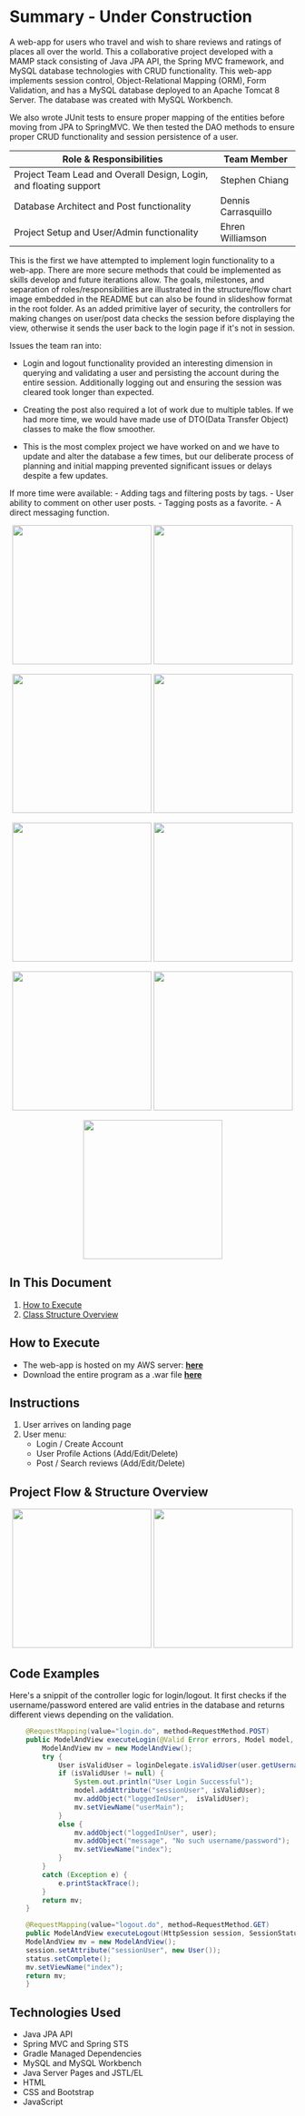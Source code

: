 # Summary - Under Construction
A web-app for users who travel and wish to share reviews and ratings of places all over the world. This a collaborative project developed with a MAMP stack consisting of Java JPA API, the Spring MVC framework, and MySQL database technologies with CRUD functionality. This web-app implements session control, Object-Relational Mapping (ORM), Form Validation, and has a MySQL database deployed to an Apache Tomcat 8 Server.  The database was created with MySQL Workbench.

We also wrote JUnit tests to ensure proper mapping of the entities before moving from JPA to SpringMVC. We then tested the DAO methods to ensure proper CRUD functionality and session persistence of a user.

|Role & Responsibilities                                          | Team Member        |
|-----------------------------------------------------------------|--------------------|
|Project Team Lead and Overall Design, Login, and floating support| Stephen Chiang     |
|Database Architect and Post functionality                        | Dennis Carrasquillo|
|Project Setup and User/Admin functionality                       | Ehren Williamson   |

This is the first we have attempted to implement login functionality to a web-app. There are more secure methods that could be implemented as skills develop and future iterations allow. The goals, milestones, and separation of roles/responsibilities are illustrated in the structure/flow chart image embedded in the README but can also be found in slideshow format in the root folder. As an added primitive layer of security, the controllers for making changes on user/post data checks the session before displaying the view, otherwise it sends the user back to the login page if it's not in session.

Issues the team ran into:
- Login and logout functionality provided an interesting dimension in querying and validating a user and persisting the account during the entire session. Additionally logging out and ensuring the session was cleared took longer than expected.
- Creating the post also required a lot of work due to multiple tables. If we had more time, we would have made use of DTO(Data Transfer Object) classes to make the flow smoother.

- This is the most complex project we have worked on and we have to update and alter the database a few times, but our deliberate process of planning and initial mapping prevented significant issues or delays despite a few updates.

If more time were available:
    - Adding tags and filtering posts by tags.
    - User ability to comment on other user posts.
    - Tagging posts as a favorite.
    - A direct messaging function.

<p align="center">
<img src="readmeimages/scrn1.png" height="245">
<img src="readmeimages/scrn2.png" height="245"></p>
<p align="center">
<img src="readmeimages/scrn3.png" height="245">
<img src="readmeimages/scrn4.png" height="245"></p>
<p align="center">
<img src="readmeimages/scrn5.png" height="245">
<img src="readmeimages/scrn6.png" height="245"></p>
<p align="center">
<img src="readmeimages/scrn7.png" height="245">
<img src="readmeimages/scrn8.png" height="245"></p>
<p align="center"><img src="readmeimages/scrn9.png" height="245"></p>

## In This Document
1. [How to Execute](#how-to-execute)
2. [Class Structure Overview](#class-structure-overview)

## How to Execute
- The web-app is hosted on my AWS server: <a href="http://www.chiangs.ninja:8080/TripLight/">**here**</a>
- Download the entire program as a .war file <a href="TripLight.war">**here**</a>

## Instructions
1. User arrives on landing page
2. User menu:
    - Login / Create Account
    - User Profile Actions (Add/Edit/Delete)
    - Post / Search reviews (Add/Edit/Delete)

## Project Flow & Structure Overview

<p align="center">
<img src="chart1.png" height="245">
<img src="chart2.png" height="245">
</p>

## Code Examples
Here's a snippit of the controller logic for login/logout. It first checks if the username/password entered are valid entries in the database and returns different views depending on the validation.
```Java
    @RequestMapping(value="login.do", method=RequestMethod.POST)
	public ModelAndView executeLogin(@Valid Error errors, Model model, User user) {
		ModelAndView mv = new ModelAndView();
		try {
			User isValidUser = loginDelegate.isValidUser(user.getUsername(), user.getPassword());
			if (isValidUser != null) {
				System.out.println("User Login Successful");
				model.addAttribute("sessionUser", isValidUser);
				mv.addObject("loggedInUser",  isValidUser);
				mv.setViewName("userMain");
			}
			else {
				mv.addObject("loggedInUser", user);
				mv.addObject("message", "No such username/password");
				mv.setViewName("index");
			}
		}
		catch (Exception e) {
			e.printStackTrace();
		}
		return mv;
	}

	@RequestMapping(value="logout.do", method=RequestMethod.GET)
	public ModelAndView executeLogout(HttpSession session, SessionStatus status) {
	ModelAndView mv = new ModelAndView();
	session.setAttribute("sessionUser", new User());
	status.setComplete();
	mv.setViewName("index");
	return mv;
	}
```

## Technologies Used
- Java JPA API
- Spring MVC and Spring STS
- Gradle Managed Dependencies
- MySQL and MySQL Workbench
- Java Server Pages and JSTL/EL
- HTML
- CSS and Bootstrap
- JavaScript

